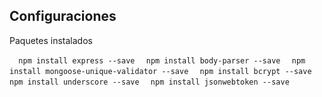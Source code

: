 ## Configuraciones

Paquetes instalados

``   npm install express --save ``
``   npm install body-parser --save ``
``   npm install mongoose-unique-validator --save ``
``   npm install bcrypt --save ``
``   npm install underscore --save ``
``   npm install jsonwebtoken --save ``

